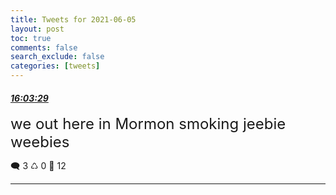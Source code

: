 ```yaml
---
title: Tweets for 2021-06-05
layout: post
toc: true
comments: false
search_exclude: false
categories: [tweets]
---
```



#### <a href = "https://twitter.com/deepfates/status/1401298657735897090">*16:03:29*</a>

<font size="5">we out here in Mormon smoking jeebie weebies</font>



🗨️ 3 ♺ 0 🤍  12   

---
    
            
